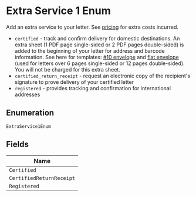
# Extra Service 1 Enum

Add an extra service to your letter. See [pricing](https://www.lob.com/pricing/print-mail#compare) for extra costs incurred.

* `certified` - track and confirm delivery for domestic destinations. An extra sheet (1 PDF page single-sided or 2 PDF pages double-sided) is added to the beginning of your letter for address and barcode information. See here for templates: [#10 envelope](https://s3-us-west-2.amazonaws.com/public.lob.com/assets/templates/letter_certified_template.pdf) and [flat envelope](https://s3-us-west-2.amazonaws.com/public.lob.com/assets/templates/letter_certified_flat_template.pdf) (used for letters over 6 pages single-sided or 12 pages double-sided). You will not be charged for this extra sheet.
* `certified_return_receipt` - request an electronic copy of the recipient's signature to prove delivery of your certified letter
* `registered` - provides tracking and confirmation for international addresses

## Enumeration

`ExtraService1Enum`

## Fields

| Name |
|  --- |
| `Certified` |
| `CertifiedReturnReceipt` |
| `Registered` |

